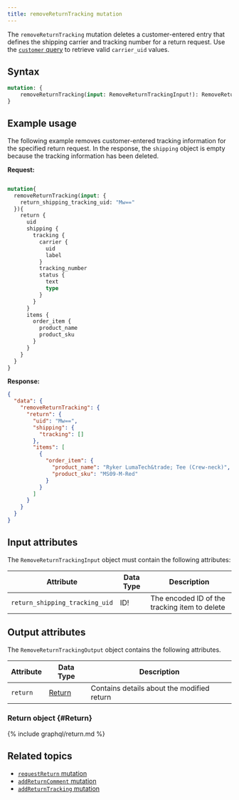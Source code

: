 ```yaml
---
title: removeReturnTracking mutation
---
```


The `removeReturnTracking` mutation deletes a customer-entered entry that defines the shipping carrier and tracking number for a return request. Use the [`customer` query]({{page.baseurl}}/graphql/queries/customer.html) to retrieve valid `carrier_uid` values.

## Syntax

```graphql
mutation: {
    removeReturnTracking(input: RemoveReturnTrackingInput!): RemoveReturnTrackingOutput
}
```

## Example usage

The following example removes customer-entered tracking information for the specified return request. In the response, the `shipping` object is empty because the tracking information has been deleted.

**Request:**

```graphql

mutation{
  removeReturnTracking(input: {
    return_shipping_tracking_uid: "Mw=="
  }){
    return {
      uid
      shipping {
        tracking {
          carrier {
            uid
            label
          }
          tracking_number
          status {
            text
            type
          }
        }
      }
      items {
        order_item {
          product_name
          product_sku
        }
      }
    }
  }
}
```

**Response:**

```json
{
  "data": {
    "removeReturnTracking": {
      "return": {
        "uid": "Mw==",
        "shipping": {
          "tracking": []
        },
        "items": [
          {
            "order_item": {
              "product_name": "Ryker LumaTech&trade; Tee (Crew-neck)",
              "product_sku": "MS09-M-Red"
            }
          }
        ]
      }
    }
  }
}
```

## Input attributes

The `RemoveReturnTrackingInput` object must contain the following attributes:

Attribute |  Data Type | Description
--- | --- | ---
`return_shipping_tracking_uid` | ID! | The encoded ID of the tracking item to delete

## Output attributes

The `RemoveReturnTrackingOutput` object contains the following attributes.

Attribute |  Data Type | Description
--- | --- | ---
`return` | [Return](#Return) | Contains details about the modified return

### Return object {#Return}

{% include graphql/return.md %}

## Related topics

*  [`requestReturn` mutation]({{page.baseurl}}/graphql/mutations/request-return.html)
*  [`addReturnComment` mutation]({{page.baseurl}}/graphql/mutations/add-return-comment.html)
*  [`addReturnTracking` mutation]({{page.baseurl}}/graphql/mutations/add-return-tracking.html)
